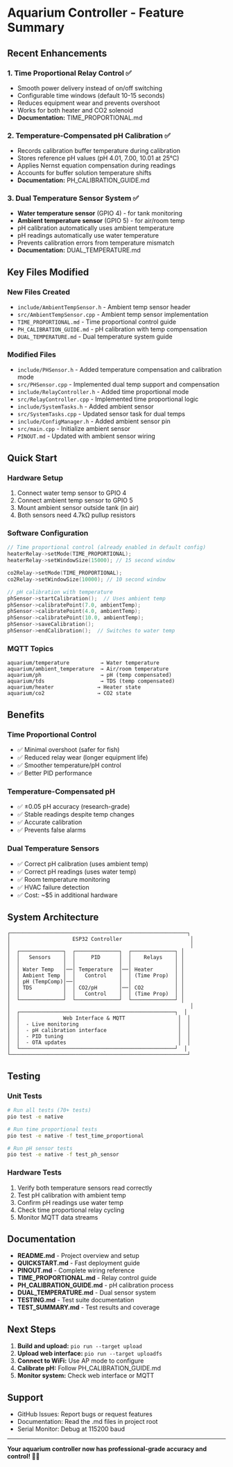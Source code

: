 # Aquarium Controller - Feature Summary

## Recent Enhancements

### 1. Time Proportional Relay Control ✅
- Smooth power delivery instead of on/off switching
- Configurable time windows (default 10-15 seconds)
- Reduces equipment wear and prevents overshoot
- Works for both heater and CO2 solenoid
- **Documentation:** TIME_PROPORTIONAL.md

### 2. Temperature-Compensated pH Calibration ✅
- Records calibration buffer temperature during calibration
- Stores reference pH values (pH 4.01, 7.00, 10.01 at 25°C)
- Applies Nernst equation compensation during readings
- Accounts for buffer solution temperature shifts
- **Documentation:** PH_CALIBRATION_GUIDE.md

### 3. Dual Temperature Sensor System ✅
- **Water temperature sensor** (GPIO 4) - for tank monitoring
- **Ambient temperature sensor** (GPIO 5) - for air/room temp
- pH calibration automatically uses ambient temperature
- pH readings automatically use water temperature
- Prevents calibration errors from temperature mismatch
- **Documentation:** DUAL_TEMPERATURE.md

## Key Files Modified

### New Files Created
- `include/AmbientTempSensor.h` - Ambient temp sensor header
- `src/AmbientTempSensor.cpp` - Ambient temp sensor implementation
- `TIME_PROPORTIONAL.md` - Time proportional control guide
- `PH_CALIBRATION_GUIDE.md` - pH calibration with temp compensation
- `DUAL_TEMPERATURE.md` - Dual temperature system guide

### Modified Files
- `include/PHSensor.h` - Added temperature compensation and calibration mode
- `src/PHSensor.cpp` - Implemented dual temp support and compensation
- `include/RelayController.h` - Added time proportional mode
- `src/RelayController.cpp` - Implemented time proportional logic
- `include/SystemTasks.h` - Added ambient sensor
- `src/SystemTasks.cpp` - Updated sensor task for dual temps
- `include/ConfigManager.h` - Added ambient sensor pin
- `src/main.cpp` - Initialize ambient sensor
- `PINOUT.md` - Updated with ambient sensor wiring

## Quick Start

### Hardware Setup
1. Connect water temp sensor to GPIO 4
2. Connect ambient temp sensor to GPIO 5  
3. Mount ambient sensor outside tank (in air)
4. Both sensors need 4.7kΩ pullup resistors

### Software Configuration
```cpp
// Time proportional control (already enabled in default config)
heaterRelay->setMode(TIME_PROPORTIONAL);
heaterRelay->setWindowSize(15000); // 15 second window

co2Relay->setMode(TIME_PROPORTIONAL);
co2Relay->setWindowSize(10000); // 10 second window

// pH calibration with temperature
phSensor->startCalibration();  // Uses ambient temp
phSensor->calibratePoint(7.0, ambientTemp);
phSensor->calibratePoint(4.0, ambientTemp);
phSensor->calibratePoint(10.0, ambientTemp);
phSensor->saveCalibration();
phSensor->endCalibration();  // Switches to water temp
```

### MQTT Topics
```
aquarium/temperature          → Water temperature
aquarium/ambient_temperature  → Air/room temperature
aquarium/ph                   → pH (temp compensated)
aquarium/tds                  → TDS (temp compensated)
aquarium/heater              → Heater state
aquarium/co2                 → CO2 state
```

## Benefits

### Time Proportional Control
- ✅ Minimal overshoot (safer for fish)
- ✅ Reduced relay wear (longer equipment life)
- ✅ Smoother temperature/pH control
- ✅ Better PID performance

### Temperature-Compensated pH
- ✅ ±0.05 pH accuracy (research-grade)
- ✅ Stable readings despite temp changes
- ✅ Accurate calibration
- ✅ Prevents false alarms

### Dual Temperature Sensors
- ✅ Correct pH calibration (uses ambient temp)
- ✅ Correct pH readings (uses water temp)
- ✅ Room temperature monitoring
- ✅ HVAC failure detection
- ✅ Cost: ~$5 in additional hardware

## System Architecture

```
┌─────────────────────────────────────────────────────────┐
│                    ESP32 Controller                      │
│                                                          │
│  ┌──────────────┐  ┌──────────────┐  ┌──────────────┐ │
│  │   Sensors    │  │     PID      │  │    Relays    │ │
│  │              │  │              │  │              │ │
│  │ Water Temp   │──│ Temperature  │──│ Heater       │ │
│  │ Ambient Temp │  │   Control    │  │ (Time Prop)  │ │
│  │ pH (TempComp)│──│              │  │              │ │
│  │ TDS          │  │ CO2/pH       │──│ CO2          │ │
│  │              │  │   Control    │  │ (Time Prop)  │ │
│  └──────────────┘  └──────────────┘  └──────────────┘ │
│                                                          │
│  ┌──────────────────────────────────────────────────┐  │
│  │              Web Interface & MQTT                 │  │
│  │  - Live monitoring                                │  │
│  │  - pH calibration interface                       │  │
│  │  - PID tuning                                     │  │
│  │  - OTA updates                                    │  │
│  └──────────────────────────────────────────────────┘  │
└─────────────────────────────────────────────────────────┘
```

## Testing

### Unit Tests
```bash
# Run all tests (70+ tests)
pio test -e native

# Run time proportional tests
pio test -e native -f test_time_proportional

# Run pH sensor tests
pio test -e native -f test_ph_sensor
```

### Hardware Tests
1. Verify both temperature sensors read correctly
2. Test pH calibration with ambient temp
3. Confirm pH readings use water temp
4. Check time proportional relay cycling
5. Monitor MQTT data streams

## Documentation

- **README.md** - Project overview and setup
- **QUICKSTART.md** - Fast deployment guide
- **PINOUT.md** - Complete wiring reference
- **TIME_PROPORTIONAL.md** - Relay control guide
- **PH_CALIBRATION_GUIDE.md** - pH calibration process
- **DUAL_TEMPERATURE.md** - Dual sensor system
- **TESTING.md** - Test suite documentation
- **TEST_SUMMARY.md** - Test results and coverage

## Next Steps

1. **Build and upload:** `pio run --target upload`
2. **Upload web interface:** `pio run --target uploadfs`
3. **Connect to WiFi:** Use AP mode to configure
4. **Calibrate pH:** Follow PH_CALIBRATION_GUIDE.md
5. **Monitor system:** Check web interface or MQTT

## Support

- GitHub Issues: Report bugs or request features
- Documentation: Read the .md files in project root
- Serial Monitor: Debug at 115200 baud

---

**Your aquarium controller now has professional-grade accuracy and control! 🐠🎯**
